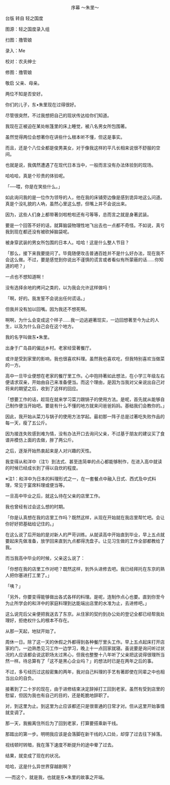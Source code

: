 <p align="center">序幕 ～朱里～</p>

台版 转自 轻之国度

图源：轻之国度录入组

扫图：撸管娘

录入：Me

校对：农夫绅士

修图：撸管娘

敬启 父亲、母亲。

两位不知是否安好。

你们的儿子，东•朱里现在过得很好。

尽管很突然，不过我想把自己的现状传达给你们知道。

我现在正被迫在某处帐篷里的床上睡觉，被八名男女所包围著。

虽然觉得两位会想著你在讲些什么根本听不懂，但这是事实。

而且，还是个八位全都是俊男美女，对于像我这样的平凡长相来说很不舒服的空间。

也就是说，我偶然遭遇了在现代日本当中，一般而言没有办法体验到的现场。

哈哈哈，真是个珍贵的体验呢。

「──喂，你是在笑些什么。」

如此询问我的是一位作为领导的人，他在我的床铺旁边像是感到诡异地这么问道。真是个没礼貌的人吶，虽然心里这么想，但嘴上并不会说出来。

因为，这些人们身上都带著剑啦枪啦还有弓等等，总而言之就是身著武装。

要是一个回答不好的话，就算脑袋物理性地飞出去也一点都不奇怪。不如说，真亏我到现在都还没有被砍掉脑袋呢。

被身穿武装的男女所包围的日本人。哈哈！这是什么整人节目？

「那么，接下来我要提问了。毕竟随便攻击普通百姓并不是什么好办法，现在我不会这么做。不过，要是感觉到你说出不谨慎的谎言或者看似有所蒙蔽的话……你知道的吧？」

一点也不想知道啊！

没有选择余地的拷问之类的，以为我会允许这样做吗！

「啊，好的。我发誓不会说出任何谎话。」

但我并没有加以回嘴。因为我还不想死啊。

啊啊，为什么会变成这个样子……我一边逃避著现实，一边回想著至今为止的人生，以及为什么自己会在这个地方。

我的名字叫做东•朱里。

出身于广岛县的偏远乡村。老家经营著餐厅。

或许是受到家里的影响，我也很喜欢料理。虽然我也喜欢吃，但我特别喜欢当做菜的一方。

高中一旦毕业便想在老家的餐厅里工作。心中抱持著如此想法，在小学三年级左右便请求双亲，开始由自己来准备便当。而这个理由，是因为当我对父亲说出自己对将来的期望之后，收到了这样的回应。

「想要工作的话，趁现在就来学习菜刀跟锅子的使用方法。是呢，首先就从能够自己制作便当开始吧。要是有什么不懂的地方就来问爸爸妈妈。基础我们会教你的。」

因此，我开始从菜刀与锅子的使用方法学起。最初那一阵子总是过著吃失败作品的每一天，瘦了五公斤。

因为接连失败感到难为情，没有办法开口去询问父亲，不过基于朋友的建议买了食谱并模仿上面的去做，胖了两公斤。

之后，逐渐开始热衷起来是人对兴趣的天性。

我变得从和洋中（注1）到法式、甚至连简单的点心都能够制作，在进入高中就读的时候已经成长到了得以自炊的程度。

※注1：和洋中为日本的料理形式之一，在一套餐点中融入日式、西式及中式料理，常见于宴席料理或便当等。

一旦高中毕业之后，就这么待在父亲的店里工作。

我也曾经有过会这么想的时期。

「你是认真想在我的店里工作吗？既然这样，从现在开始就在我店里帮忙吧。会让你好好把基础给记住的。」

在这么说了后开始的是对新人的严苛训练。从就读高中开始直到毕业，早上五点就要起床先做准备，放学回来直到九点都得洗盘子。让见习生做的工作全部都教给了我。

而当我高中毕业的时候，父亲这么说了：

「你想在我的店里工作对吧？既然这样，到外头进修去吧。我已经拜托在东京的熟人把你塞进打工里了。」

「咦？」

「另外，你要变得能够做出各式各样的料理。是呢，连制作点心也要。直到你至今为止所学会的和洋中的家庭料理到达能端出店里的水准为止，去进修吧。」

这么说完后父亲便把我送去了东京。从住家的契约到办公处的登记全都已经帮我处理好，拒绝权什么的根本不存在。

从那一天起，地狱开始了。

周休一日。除了这一天的休假之外都得到各种餐厅里头工作。早上五点起床打开店家的门，一边熟悉见习工作一边学习，晚上十一点回家就寝。虽说要是询问听过状况的人应该都会说这职场太过黑心，但我也整整十八年听了父亲把这说得很理所当然一样。待总算有了「这不是黑心企业吗？」的想法时已是在两年之后的事。

不过，多亏经历过这般密集的两年，我对自己料理的手艺有著即使在同辈之中也相当出众的自负。

接著到了二十岁的现在，由于进修结束决定辞掉打工回到老家。虽然有受到店里的慰留，但因为我也有自己的目的，还是乾脆地辞职了。

对，到这里为止。到这里为止应该都还只是很普通的日常才对。但从这里开始事情就变调了。

那一天，我搬离住所后为了回到老家，打算要搭乘新干线。

那踏出的第一步。明明我应该是会落脚在新干线的入口处，却穿了过去往下掉落。

视线顿时转暗，我在落下速度不断提升的途中晕了过去。

结果，就变成了现在的状况。

哈哈，这是什么异世界穿越剧啊？

──而这个，就是我，也就是东•朱里的故事之开端。


